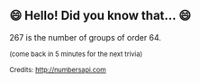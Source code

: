 ## 😄 Hello! Did you know that... 😄
267 is the number of groups of order 64.

<sup>(come back in 5 minutes for the next trivia)</sup>


<sup>Credits: http://numbersapi.com</sup>
